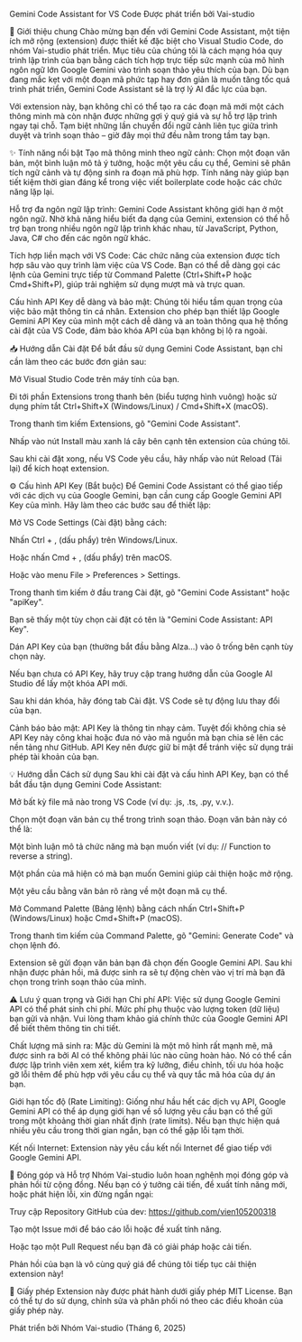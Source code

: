 Gemini Code Assistant for VS Code
Được phát triển bởi Vai-studio

🚀 Giới thiệu chung
Chào mừng bạn đến với Gemini Code Assistant, một tiện ích mở rộng (extension) được thiết kế đặc biệt cho Visual Studio Code, do nhóm Vai-studio phát triển. Mục tiêu của chúng tôi là cách mạng hóa quy trình lập trình của bạn bằng cách tích hợp trực tiếp sức mạnh của mô hình ngôn ngữ lớn Google Gemini vào trình soạn thảo yêu thích của bạn. Dù bạn đang mắc kẹt với một đoạn mã phức tạp hay đơn giản là muốn tăng tốc quá trình phát triển, Gemini Code Assistant sẽ là trợ lý AI đắc lực của bạn.

Với extension này, bạn không chỉ có thể tạo ra các đoạn mã mới một cách thông minh mà còn nhận được những gợi ý quý giá và sự hỗ trợ lập trình ngay tại chỗ. Tạm biệt những lần chuyển đổi ngữ cảnh liên tục giữa trình duyệt và trình soạn thảo – giờ đây mọi thứ đều nằm trong tầm tay bạn.

✨ Tính năng nổi bật
Tạo mã thông minh theo ngữ cảnh: Chọn một đoạn văn bản, một bình luận mô tả ý tưởng, hoặc một yêu cầu cụ thể, Gemini sẽ phân tích ngữ cảnh và tự động sinh ra đoạn mã phù hợp. Tính năng này giúp bạn tiết kiệm thời gian đáng kể trong việc viết boilerplate code hoặc các chức năng lặp lại.

Hỗ trợ đa ngôn ngữ lập trình: Gemini Code Assistant không giới hạn ở một ngôn ngữ. Nhờ khả năng hiểu biết đa dạng của Gemini, extension có thể hỗ trợ bạn trong nhiều ngôn ngữ lập trình khác nhau, từ JavaScript, Python, Java, C# cho đến các ngôn ngữ khác.

Tích hợp liền mạch với VS Code: Các chức năng của extension được tích hợp sâu vào quy trình làm việc của VS Code. Bạn có thể dễ dàng gọi các lệnh của Gemini trực tiếp từ Command Palette (Ctrl+Shift+P hoặc Cmd+Shift+P), giúp trải nghiệm sử dụng mượt mà và trực quan.

Cấu hình API Key dễ dàng và bảo mật: Chúng tôi hiểu tầm quan trọng của việc bảo mật thông tin cá nhân. Extension cho phép bạn thiết lập Google Gemini API Key của mình một cách dễ dàng và an toàn thông qua hệ thống cài đặt của VS Code, đảm bảo khóa API của bạn không bị lộ ra ngoài.

📥 Hướng dẫn Cài đặt
Để bắt đầu sử dụng Gemini Code Assistant, bạn chỉ cần làm theo các bước đơn giản sau:

Mở Visual Studio Code trên máy tính của bạn.

Đi tới phần Extensions trong thanh bên (biểu tượng hình vuông) hoặc sử dụng phím tắt Ctrl+Shift+X (Windows/Linux) / Cmd+Shift+X (macOS).

Trong thanh tìm kiếm Extensions, gõ "Gemini Code Assistant".

Nhấp vào nút Install màu xanh lá cây bên cạnh tên extension của chúng tôi.

Sau khi cài đặt xong, nếu VS Code yêu cầu, hãy nhấp vào nút Reload (Tải lại) để kích hoạt extension.

⚙️ Cấu hình API Key (Bắt buộc)
Để Gemini Code Assistant có thể giao tiếp với các dịch vụ của Google Gemini, bạn cần cung cấp Google Gemini API Key của mình. Hãy làm theo các bước sau để thiết lập:

Mở VS Code Settings (Cài đặt) bằng cách:

Nhấn Ctrl + , (dấu phẩy) trên Windows/Linux.

Hoặc nhấn Cmd + , (dấu phẩy) trên macOS.

Hoặc vào menu File > Preferences > Settings.

Trong thanh tìm kiếm ở đầu trang Cài đặt, gõ "Gemini Code Assistant" hoặc "apiKey".

Bạn sẽ thấy một tùy chọn cài đặt có tên là "Gemini Code Assistant: API Key".

Dán API Key của bạn (thường bắt đầu bằng AIza...) vào ô trống bên cạnh tùy chọn này.

Nếu bạn chưa có API Key, hãy truy cập trang hướng dẫn của Google AI Studio để lấy một khóa API mới.

Sau khi dán khóa, hãy đóng tab Cài đặt. VS Code sẽ tự động lưu thay đổi của bạn.

Cảnh báo bảo mật: API Key là thông tin nhạy cảm. Tuyệt đối không chia sẻ API Key này công khai hoặc đưa nó vào mã nguồn mà bạn chia sẻ lên các nền tảng như GitHub. API Key nên được giữ bí mật để tránh việc sử dụng trái phép tài khoản của bạn.

💡 Hướng dẫn Cách sử dụng
Sau khi cài đặt và cấu hình API Key, bạn có thể bắt đầu tận dụng Gemini Code Assistant:

Mở bất kỳ file mã nào trong VS Code (ví dụ: .js, .ts, .py, v.v.).

Chọn một đoạn văn bản cụ thể trong trình soạn thảo. Đoạn văn bản này có thể là:

Một bình luận mô tả chức năng mà bạn muốn viết (ví dụ: // Function to reverse a string).

Một phần của mã hiện có mà bạn muốn Gemini giúp cải thiện hoặc mở rộng.

Một yêu cầu bằng văn bản rõ ràng về một đoạn mã cụ thể.

Mở Command Palette (Bảng lệnh) bằng cách nhấn Ctrl+Shift+P (Windows/Linux) hoặc Cmd+Shift+P (macOS).

Trong thanh tìm kiếm của Command Palette, gõ "Gemini: Generate Code" và chọn lệnh đó.

Extension sẽ gửi đoạn văn bản bạn đã chọn đến Google Gemini API. Sau khi nhận được phản hồi, mã được sinh ra sẽ tự động chèn vào vị trí mà bạn đã chọn trong trình soạn thảo của mình.

⚠️ Lưu ý quan trọng và Giới hạn
Chi phí API: Việc sử dụng Google Gemini API có thể phát sinh chi phí. Mức phí phụ thuộc vào lượng token (dữ liệu) bạn gửi và nhận. Vui lòng tham khảo giá chính thức của Google Gemini API để biết thêm thông tin chi tiết.

Chất lượng mã sinh ra: Mặc dù Gemini là một mô hình rất mạnh mẽ, mã được sinh ra bởi AI có thể không phải lúc nào cũng hoàn hảo. Nó có thể cần được lập trình viên xem xét, kiểm tra kỹ lưỡng, điều chỉnh, tối ưu hóa hoặc gỡ lỗi thêm để phù hợp với yêu cầu cụ thể và quy tắc mã hóa của dự án bạn.

Giới hạn tốc độ (Rate Limiting): Giống như hầu hết các dịch vụ API, Google Gemini API có thể áp dụng giới hạn về số lượng yêu cầu bạn có thể gửi trong một khoảng thời gian nhất định (rate limits). Nếu bạn thực hiện quá nhiều yêu cầu trong thời gian ngắn, bạn có thể gặp lỗi tạm thời.

Kết nối Internet: Extension này yêu cầu kết nối Internet để giao tiếp với Google Gemini API.

🤝 Đóng góp và Hỗ trợ
Nhóm Vai-studio luôn hoan nghênh mọi đóng góp và phản hồi từ cộng đồng. Nếu bạn có ý tưởng cải tiến, đề xuất tính năng mới, hoặc phát hiện lỗi, xin đừng ngần ngại:

Truy cập Repository GitHub của dev: https://github.com/vien105200318

Tạo một Issue mới để báo cáo lỗi hoặc đề xuất tính năng.

Hoặc tạo một Pull Request nếu bạn đã có giải pháp hoặc cải tiến.

Phản hồi của bạn là vô cùng quý giá để chúng tôi tiếp tục cải thiện extension này!

📄 Giấy phép
Extension này được phát hành dưới giấy phép MIT License. Bạn có thể tự do sử dụng, chỉnh sửa và phân phối nó theo các điều khoản của giấy phép này.

Phát triển bởi Nhóm Vai-studio
(Tháng 6, 2025)